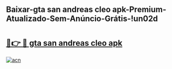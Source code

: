 
## Baixar-gta san andreas cleo apk-Premium-Atualizado-Sem-Anúncio-Grátis-!un02d

# <h2><a href="https://andorid.site?title=gta_san_andreas_cleo_apk&ref=27">🔗👉 🔴 gta san andreas cleo apk</a></h2>

[![acn](https://github.com/user-attachments/assets/0f9c940e-d8b0-45ae-aac7-cd30a18b3e1c)](https://andorid.site?title=gta_san_andreas_cleo_apk&ref=27)

